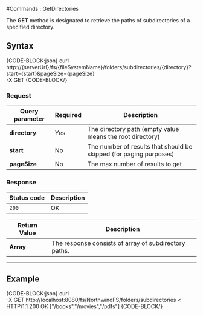 #Commands : GetDirectories

The **GET** method is designated to retrieve the paths of subdirectories of a specified directory. 

## Syntax

{CODE-BLOCK:json}
curl \
	http://{serverUrl}/fs/{fileSystemName}/folders/subdirectories/{directory}?start={start}&pageSize={pageSize}  \
	-X GET
{CODE-BLOCK/}

### Request

| Query parameter | Required | Description |
| ------------- | -- | ---- |
| **directory** | Yes | The directory path (empty value means the root directory) |
| **start** | No | The number of results that should be skipped (for paging purposes) |
| **pageSize** | No | The max number of results to get |


### Response

| Status code | Description |
| ----------- | - |
| `200` | OK |

| Return Value | Description |
| ------------- | ------------- |
| **Array** | The response consists of array of subdirectory paths. |

<hr />

## Example

{CODE-BLOCK:json}
curl \
	-X GET http://localhost:8080/fs/NorthwindFS/folders/subdirectories
< HTTP/1.1 200 OK
["/books","/movies","/pdfs"]
{CODE-BLOCK/}
